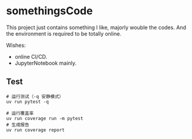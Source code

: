 # somethingsCode

This project just contains something I like, majorly wouble the codes. And the environment is required to be totally online.

Wishes:
- online CI/CD.
- JupyterNotebook mainly.




## Test
```shell
# 运行测试（-q 安静模式）
uv run pytest -q
```


```shell
# 运行覆盖率
uv run coverage run -m pytest
# 生成报告
uv run coverage report
```
